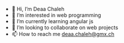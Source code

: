 - 👋 Hi, I’m Deaa Chaleh
- 👀 I’m interested in web programming
- 🌱 I’m currently learning angular js
- 💞️ I’m looking to collaborate on web projects
- 📫 How to reach me deaa.chaleh@gmx.ch

<!---
EngDeaa/EngDeaa is a ✨ special ✨ repository because its `README.md` (this file) appears on your GitHub profile.
You can click the Preview link to take a look at your changes.
--->
